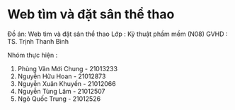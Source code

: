 # Web tìm và đặt sân thể thao
Đồ án: Web tìm và đặt sân thể thao
Lớp : Kỹ thuật phầm mềm (N08)
GVHD : TS. Trịnh Thanh Bình

Nhóm thực hiện :
   1. Phùng Văn Mới Chung - 21013233
   2. Nguyễn Hữu Hoan - 21012873
   3. Nguyễn Xuân Khuyến - 21012066
   4. Nguyễn Tùng Lâm - 21012507
   5. Ngô Quốc Trung - 21012526
